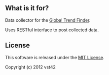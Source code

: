 ## What is it for?

Data collector for the [Global Trend Finder](https://github.com/vst42/gtf).

Uses RESTful interface to post collected data.

## License

This software is released under the [MIT License](http://opensource.org/licenses/MIT).

Copyright (c) 2012 vst42
